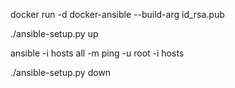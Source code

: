 
docker run -d docker-ansible --build-arg id_rsa.pub

./ansible-setup.py up

ansible -i hosts all -m ping -u root -i hosts

./ansible-setup.py down
